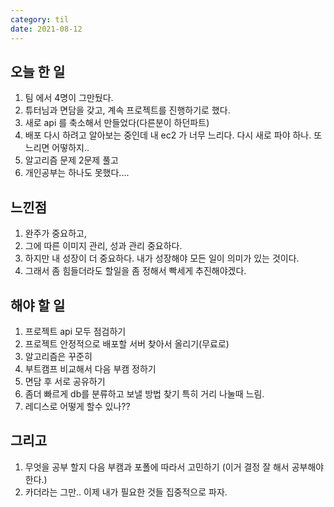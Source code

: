```yaml
---
category: til
date: 2021-08-12
---
```


## 오늘 한 일

1. 팀 에서 4명이 그만뒀다.
2. 튜터님과 면담을 갖고, 계속 프로젝트를 진행하기로 했다.
3. 새로 api 를 축소해서 만들었다(다른분이 하던파트)
4. 배포 다시 하려고 알아보는 중인데 내 ec2 가 너무 느리다. 다시 새로 파야 하나. 또 느리면 어떻하지..
5. 알고리즘 문제 2문제 풀고
6. 개인공부는 하나도 못했다....

## 느낀점

1. 완주가 중요하고,
2. 그에 따른 이미지 관리, 성과 관리 중요하다.
3. 하지만 내 성장이 더 중요하다. 내가 성장해야 모든 일이 의미가 있는 것이다.
4. 그래서 좀 힘들더라도 할일을 좀 정해서 빡세게 추진해야겠다.

## 해야 할 일

1. 프로젝트 api 모두 점검하기
2. 프로젝트 안정적으로 배포할 서버 찾아서 올리기(무료로)
3. 알고리즘은 꾸준히
4. 부트캠프 비교해서 다음 부캠 정하기
5. 면담 후 서로 공유하기
6. 좀더 빠르게 db를 분류하고 보낼 방법 찾기 특히 거리 나눌때 느림.
7. 레디스로 어떻게 할수 있나??

## 그리고

1. 무엇을 공부 할지 다음 부캠과 포폴에 따라서 고민하기 (이거 결정 잘 해서 공부해야 한다.)
2. 카더라는 그만.. 이제 내가 필요한 것들 집중적으로 파자.
